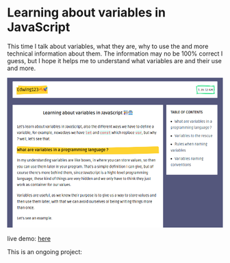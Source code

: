 # Learning about variables in JavaScript

This time I talk about variables, what they are, why to use the and more technical information about them. The information may no be 100% correct I guess, but I hope it helps me to understand what variables are and their use and more.

![Post page for this practice](./src/images/post-page.png)

live demo: [here](https://edwing123-testing.netlify.app/)

This is an ongoing project: